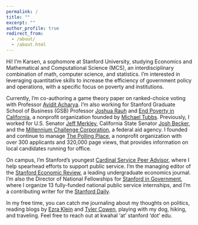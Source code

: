 ```yaml
---
permalink: /
title: ""
excerpt: ""
author_profile: true
redirect_from: 
  - /about/
  - /about.html
---
```


Hi! I’m Karsen, a sophomore at Stanford University, studying Economics and Mathematical and Computational Science (MCS), an interdisciplinary combination of math, computer science, and statistics. I’m interested in leveraging quantitative skills to increase the efficiency of government policy and operations, with a specific focus on poverty and institutions.

Currently, I’m co-authoring a game theory paper on ranked-choice voting with Professor [Avidit Acharya](https://www.aviditacharya.com/home). I’m also working for Stanford Graduate School of Business (GSB) Professor [Joshua Rauh](https://web.stanford.edu/~rauh/index.html) and [End Poverty in California](https://endpovertyinca.org/), a nonprofit organization founded by [Michael Tubbs](https://en.wikipedia.org/wiki/Michael_Tubbs). Previously, I worked for U.S. Senator [Jeff Merkley](https://www.merkley.senate.gov/), California State Senator [Josh Becker](https://sd13.senate.ca.gov/), and the [Millennium Challenge Corporation](https://www.mcc.gov/), a federal aid agency. I founded and continue to manage [The Polling Place](https://thepollingplace.org/), a nonprofit organization with over 300 applicants and 320,000 page views, that provides information on local candidates running for office. 

On campus, I’m Stanford’s youngest [Cardinal Service Peer Advisor](https://haas.stanford.edu/resources/students/advising), where I help spearhead efforts to support public service. I’m the managing editor of the [Stanford Economic Review](https://stanfordeconreview.com/), a leading undergraduate economics journal. I’m also the Director of National Fellowships for [Stanford in Government](https://sig.stanford.edu/), where I organize 13 fully-funded national public service internships, and I’m a contributing writer for the [Stanford Daily](https://stanforddaily.com/). 

In my free time, you can catch me journaling about my thoughts on politics, reading blogs by [Ezra Klein](https://www.nytimes.com/by/ezra-klein) and [Tyler Cowen](https://marginalrevolution.com/), playing with my dog, hiking, and traveling. Feel free to reach out at kwahal ‘at’ stanford ‘dot’ edu.
